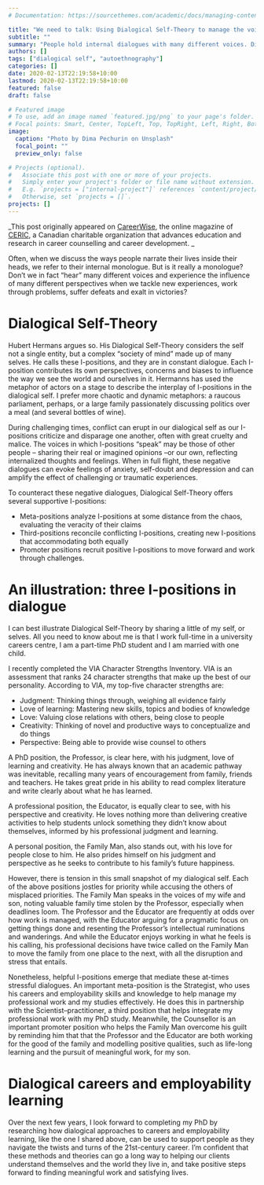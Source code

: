 ```yaml
---
# Documentation: https://sourcethemes.com/academic/docs/managing-content/

title: "We need to talk: Using Dialogical Self-Theory to manage the voices in our heads"
subtitle: ""
summary: "People hold internal dialogues with many different voices. Dialogical-Self Theory can help us make sense of them."
authors: []
tags: ["dialogical self", "autoethnography"]
categories: []
date: 2020-02-13T22:19:58+10:00
lastmod: 2020-02-13T22:19:58+10:00
featured: false
draft: false

# Featured image
# To use, add an image named `featured.jpg/png` to your page's folder.
# Focal points: Smart, Center, TopLeft, Top, TopRight, Left, Right, BottomLeft, Bottom, BottomRight.
image:
  caption: "Photo by Dima Pechurin on Unsplash"
  focal_point: ""
  preview_only: false

# Projects (optional).
#   Associate this post with one or more of your projects.
#   Simply enter your project's folder or file name without extension.
#   E.g. `projects = ["internal-project"]` references `content/project/deep-learning/index.md`.
#   Otherwise, set `projects = []`.
projects: []
---
```

_This post originally appeared on [CareerWise](https://careerwise.ceric.ca/2019/06/28/dialogical-self-theory/), the online magazine of [CERIC](https://ceric.ca/), a Canadian charitable organization that advances education and research in career counselling and career development. _

Often, when we discuss the ways people narrate their lives inside their heads, we refer to their internal monologue. 
But is it really a monologue? 
Don’t we in fact “hear” many different voices and experience the influence of many different perspectives when we tackle new experiences, work through problems, suffer defeats and exalt in victories?

# Dialogical Self-Theory
Hubert Hermans argues so. 
His Dialogical Self-Theory considers the self not a single entity, but a complex “society of mind” made up of many selves. 
He calls these I-positions, and they are in constant dialogue. 
Each I-position contributes its own perspectives, concerns and biases to influence the way we see the world and ourselves in it. 
Hermanns has used the metaphor of actors on a stage to describe the interplay of I-positions in the dialogical self. 
I prefer more chaotic and dynamic metaphors: a raucous parliament, perhaps, or a large family passionately discussing politics over a meal (and several bottles of wine).

During challenging times, conflict can erupt in our dialogical self as our I-positions criticize and disparage one another, often with great cruelty and malice. 
The voices in which I-positions “speak” may be those of other people – sharing their real or imagined opinions –or our own, reflecting internalized thoughts and feelings. 
When in full flight, these negative dialogues can evoke feelings of anxiety, self-doubt and depression and can amplify the effect of challenging or traumatic experiences.

To counteract these negative dialogues, Dialogical Self-Theory offers several supportive I-positions:

* Meta-positions analyze I-positions at some distance from the chaos, evaluating the veracity of their claims  
* Third-positions reconcile conflicting I-positions, creating new I-positions that accommodating both equally  
* Promoter positions recruit positive I-positions to move forward and work through challenges.  

# An illustration: three I-positions in dialogue
I can best illustrate Dialogical Self-Theory by sharing a little of my self, or selves. 
All you need to know about me is that I work full-time in a university careers centre, I am a part-time PhD student and I am married with one child.

I recently completed the VIA Character Strengths Inventory. 
VIA is an assessment that ranks 24 character strengths that make up the best of our personality.
According to VIA, my top-five character strengths are:

* Judgment: Thinking things through, weighing all evidence fairly  
* Love of learning: Mastering new skills, topics and bodies of knowledge  
* Love: Valuing close relations with others, being close to people  
* Creativity: Thinking of novel and productive ways to conceptualize and do things  
* Perspective: Being able to provide wise counsel to others  

A PhD position, the Professor, is clear here, with his judgment, love of learning and creativity. He has always known that an academic pathway was inevitable, recalling many years of encouragement from family, friends and teachers. 
He takes great pride in his ability to read complex literature and write clearly about what he has learned.

A professional position, the Educator, is equally clear to see, with his perspective and creativity. 
He loves nothing more than delivering creative activities to help students unlock something they didn’t know about themselves, informed by his professional judgment and learning.

A personal position, the Family Man, also stands out, with his love for people close to him. He also prides himself on his judgment and perspective as he seeks to contribute to his family’s future happiness.

However, there is tension in this small snapshot of my dialogical self. 
Each of the above positions jostles for priority while accusing the others of misplaced priorities. 
The Family Man speaks in the voices of my wife and son, noting valuable family time stolen by the Professor, especially when deadlines loom. 
The Professor and the Educator are frequently at odds over how work is managed, with the Educator arguing for a pragmatic focus on getting things done and resenting the Professor’s intellectual ruminations and wanderings. 
And while the Educator enjoys working in what he feels is his calling, his professional decisions have twice called on the Family Man to move the family from one place to the next, with all the disruption and stress that entails.

Nonetheless, helpful I-positions emerge that mediate these at-times stressful dialogues. 
An important meta-position is the Strategist, who uses his careers and employability skills and knowledge to help manage my professional work and my studies effectively. 
He does this in partnership with the Scientist–practitioner, a third position that helps integrate my professional work with my PhD study. 
Meanwhile, the Counsellor is an important promoter position who helps the Family Man overcome his guilt by reminding him that that the Professor and the Educator are both working for the good of the family and modelling positive qualities, such as life-long learning and the pursuit of meaningful work, for my son.

# Dialogical careers and employability learning
Over the next few years, I look forward to completing my PhD by researching how dialogical approaches to careers and employability learning, like the one I shared above, can be used to support people as they navigate the twists and turns of the 21st-century career. 
I’m confident that these methods and theories can go a long way to helping our clients understand themselves and the world they live in, and take positive steps forward to finding meaningful work and satisfying lives.